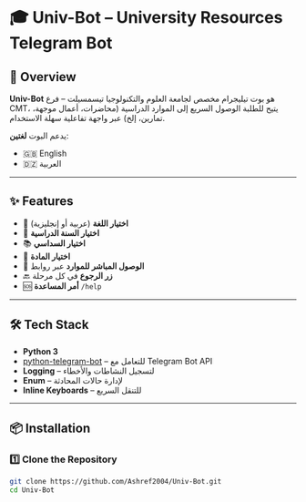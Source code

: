 # 🎓 Univ-Bot – University Resources Telegram Bot

## 📌 Overview
**Univ-Bot** هو بوت تيليجرام مخصص لجامعة العلوم والتكنولوجيا تيسمسيلت – فرع CMT، يتيح للطلبة الوصول السريع إلى الموارد الدراسية (محاضرات، أعمال موجهة، تمارين، إلخ) عبر واجهة تفاعلية سهلة الاستخدام.

يدعم البوت **لغتين**:
- 🇬🇧 English
- 🇩🇿 العربية

---

## ✨ Features
- 📜 **اختيار اللغة** (عربية أو إنجليزية)
- 📅 **اختيار السنة الدراسية**
- 📚 **اختيار السداسي**
- 📖 **اختيار المادة**
- 📂 **الوصول المباشر للموارد** عبر روابط
- 🔙 **زر الرجوع** في كل مرحلة
- 🆘 **أمر المساعدة** `/help`

---

## 🛠️ Tech Stack
- **Python 3**
- [python-telegram-bot](https://python-telegram-bot.org/) – للتعامل مع Telegram Bot API
- **Logging** – لتسجيل النشاطات والأخطاء
- **Enum** – لإدارة حالات المحادثة
- **Inline Keyboards** – للتنقل السريع

---

## 📦 Installation

### 1️⃣ Clone the Repository
```bash
git clone https://github.com/Ashref2004/Univ-Bot.git
cd Univ-Bot
